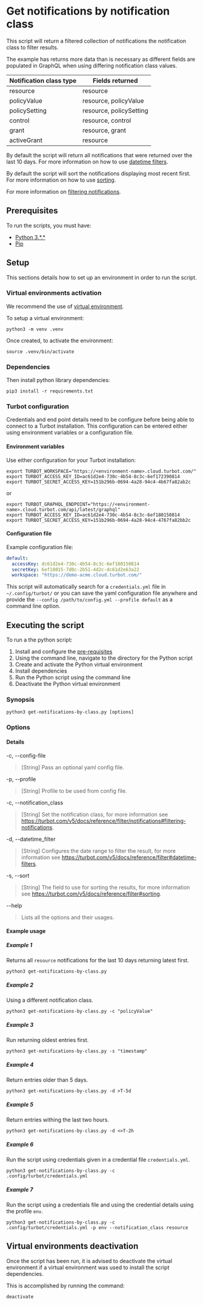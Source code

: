 # Get notifications by notification class

This script will return a filtered collection of notifications the notification class to filter results.

The example has returns more data than is necessary as different fields are populated in GraphQL when using differing
notification class values.

| Notification class type  | Fields returned         |
|--------------------------|-------------------------|
| resource                 | resource                |
| policyValue              | resource, policyValue   |
| policySetting            | resource, policySetting |
| control                  | resource, control       |
| grant                    | resource, grant         |
| activeGrant              | resource                |

By default the script will return all notifications that were returned over the last 10 days.
For more information on how to use [datetime filters](https://turbot.com/v5/docs/reference/filter#datetime-filters).

By default the script will sort the notifications displaying most recent first.
For more information on how to use [sorting](https://turbot.com/v5/docs/reference/filter#sorting).

For more information on [filtering notifications](https://turbot.com/v5/docs/reference/filter/notifications#filtering-notifications).

## Prerequisites

To run the scripts, you must have:

- [Python 3.\*.\*](https://www.python.org/downloads/)
- [Pip](https://pip.pypa.io/en/stable/installing/)

## Setup

This sections details how to set up an environment in order to run the script.

### Virtual environments activation

We recommend the use of [virtual environment](https://docs.python.org/3/library/venv.html).

To setup a virtual environment:

```shell
python3 -m venv .venv
```

Once created, to activate the environment:

```shell
source .venv/bin/activate
```

### Dependencies

Then install python library dependencies:

```shell
pip3 install -r requirements.txt
```

### Turbot configuration

Credentials and end point details need to be configure before being able to connect to a Turbot installation.
This configuration can be entered either using environment variables or a configuration file.

#### Environment variables

Use either configuration for your Turbot installation:

```shell
export TURBOT_WORKSPACE="https://<environment-name>.cloud.turbot.com/"
export TURBOT_ACCESS_KEY_ID=ac61d2e4-730c-4b54-8c3c-6ef172390814
export TURBOT_SECRET_ACCESS_KEY=151b296b-0694-4a28-94c4-4b67fa82ab2c
```

or

```shell
export TURBOT_GRAPHQL_ENDPOINT="https://<environment-name>.cloud.turbot.com/api/latest/graphql"
export TURBOT_ACCESS_KEY_ID=ac61d2e4-730c-4b54-8c3c-6ef180150814
export TURBOT_SECRET_ACCESS_KEY=151b296b-0694-4a28-94c4-4767fa82bb2c
```

#### Configuration file

Example configuration file:

```yaml
default:
  accessKey: dc61d2e4-730c-4b54-8c3c-6ef180150814
  secretKey: 6ef18015-7d0c-2b51-4d2c-dc61d2e63a22
  workspace: "https://demo-acme.cloud.turbot.com/"
```

This script will automatically search for a `credentials.yml` file in `~/.config/turbot/` or you can save the yaml configuration file anywhere and provide the `--config /path/to/config.yml --profile default` as a command line option.

## Executing the script

To run a the python script:

1. Install and configure the [pre-requisites](#pre-requisites)
1. Using the command line, navigate to the directory for the Python script
1. Create and activate the Python virtual environment
1. Install dependencies
1. Run the Python script using the command line
1. Deactivate the Python virtual environment

### Synopsis

```shell
python3 get-notifications-by-class.py [options]
```

### Options

#### Details

-c, --config-file

> [String] Pass an optional yaml config file.

-p, --profile

> [String] Profile to be used from config file.

-c, --notification_class

> [String] Set the notification class, for more information see https://turbot.com/v5/docs/reference/filter/notifications#filtering-notifications.

-d, --datetime_filter

> [String] Configures the date range to filter the result, for more information see https://turbot.com/v5/docs/reference/filter#datetime-filters.

-s, --sort

> [String] The field to use for sorting the results, for more information see https://turbot.com/v5/docs/reference/filter#sorting.

--help

> Lists all the options and their usages.

#### Example usage

##### Example 1

Returns all `resource` notifications for the last 10 days returning latest first.

```shell
python3 get-notifications-by-class.py 
```

##### Example 2

Using a different notification class.

```shell
python3 get-notifications-by-class.py -c "policyValue"
```

##### Example 3

Run returning oldest entries first.

```shell
python3 get-notifications-by-class.py -s "timestamp"
```

##### Example 4

Return entries older than 5 days.

```shell
python3 get-notifications-by-class.py -d >T-5d
```

##### Example 5

Return entries withing the last two hours.

```shell
python3 get-notifications-by-class.py -d <>T-2h
```

##### Example 6

Run the script using credentials given in a credential file `credentials.yml`.

```shell
python3 get-notifications-by-class.py -c .config/turbot/credentials.yml
```

##### Example 7

Run the script using a credentials file and using the credential details using the profile `env`.

```shell
python3 get-notifications-by-class.py -c .config/turbot/credentials.yml -p env --notification_class resource
```

## Virtual environments deactivation

Once the script has been run, it is advised to deactivate the virtual environment if a virtual environment was used
to install the script dependencies.

This is accomplished by running the command:

```shell
deactivate
```